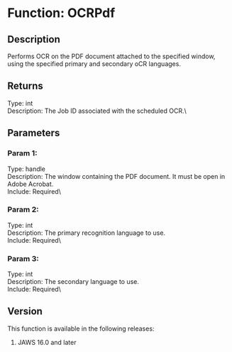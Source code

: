 # Function: OCRPdf

## Description

Performs OCR on the PDF document attached to the specified window, using
the specified primary and secondary oCR languages.

## Returns

Type: int\
Description: The Job ID associated with the scheduled OCR.\

## Parameters

### Param 1:

Type: handle\
Description: The window containing the PDF document. It must be open in
Adobe Acrobat.\
Include: Required\

### Param 2:

Type: int\
Description: The primary recognition language to use.\
Include: Required\

### Param 3:

Type: int\
Description: The secondary language to use.\
Include: Required\

## Version

This function is available in the following releases:

1.  JAWS 16.0 and later
